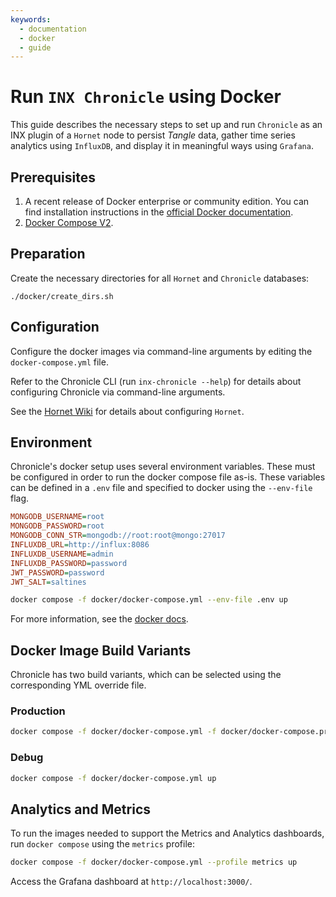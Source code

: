 ```yaml
---
keywords:
  - documentation
  - docker
  - guide
---
```


# Run `INX Chronicle` using Docker

This guide describes the necessary steps to set up and run `Chronicle` as an INX plugin of a `Hornet` node to persist _Tangle_ data, gather time series analytics using `InfluxDB`, and display it in meaningful ways using `Grafana`.

## Prerequisites

1. A recent release of Docker enterprise or community edition. You can find installation instructions in the [official Docker documentation](https://docs.docker.com/engine/install/).
2. [Docker Compose V2](https://docs.docker.com/compose/install/).

## Preparation

Create the necessary directories for all `Hornet` and `Chronicle` databases:

```
./docker/create_dirs.sh
```

## Configuration

Configure the docker images via command-line arguments by editing the `docker-compose.yml` file.

Refer to the Chronicle CLI (run `inx-chronicle --help`) for details about configuring Chronicle via command-line arguments.

See the [Hornet Wiki](/hornet/references/configuration/) for details about configuring `Hornet`.

## Environment

Chronicle's docker setup uses several environment variables. These must be configured in order to run the docker compose file as-is. These variables can be defined in a `.env` file and specified to docker using the `--env-file` flag.

```ini
MONGODB_USERNAME=root
MONGODB_PASSWORD=root
MONGODB_CONN_STR=mongodb://root:root@mongo:27017
INFLUXDB_URL=http://influx:8086
INFLUXDB_USERNAME=admin
INFLUXDB_PASSWORD=password
JWT_PASSWORD=password
JWT_SALT=saltines
```

```sh
docker compose -f docker/docker-compose.yml --env-file .env up
```

For more information, see the [docker docs](https://docs.docker.com/compose/environment-variables).

## Docker Image Build Variants

Chronicle has two build variants, which can be selected using the corresponding YML override file.

### Production

```sh
docker compose -f docker/docker-compose.yml -f docker/docker-compose.prod.yml up
```

### Debug

```sh
docker compose -f docker/docker-compose.yml up
```

## Analytics and Metrics

To run the images needed to support the Metrics and Analytics dashboards, run `docker compose` using the `metrics` profile:

```sh
docker compose -f docker/docker-compose.yml --profile metrics up
```

Access the Grafana dashboard at `http://localhost:3000/`.
